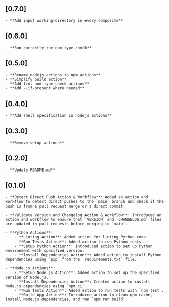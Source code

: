 ## [0.7.0]
    - **Add input working-directory in every composite**

## [0.6.0]
    - **Run correctly the npm type-check**

## [0.5.0]
    - **Rename nodejs actions to npm actions**
    - **Simplify build action**
    - **Add lint and type-check actions**
    - **Add --if-present where needed**

## [0.4.0]
    - **Add shell specification in nodejs actions**

## [0.3.0]
    - **Remove setup actions**

## [0.2.0]
    - **Update README.md**
    
## [0.1.0]
    - **Detect Direct Push Action & Workflow**: Added an action and workflow to detect direct pushes to the `main` branch and check if the push is from a pull request merge or a direct commit.
  
    - **Validate Version and Changelog Action & Workflow**: Introduced an action and workflow to ensure that `VERSION` and `CHANGELOG.md` files are updated in pull requests before merging to `main`.

    - **Python Actions**:
        - **Linting Action**: Added action for linting Python code.
        - **Run Tests Action**: Added action to run Python tests.
        - **Setup Python Action**: Introduced action to set up Python environment with specified version.
        - **Install Dependencies Action**: Added action to install Python dependencies using `pip` from the `requirements.txt` file.

    - **Node.js Actions**:
        - **Setup Node.js Action**: Added action to set up the specified version of Node.js.
        - **Install Dependencies Action**: Created action to install Node.js dependencies using `npm ci`.
        - **Run Tests Action**: Added action to run tests with `npm test`.
        - **Build App Action**: Introduced action to clean npm cache, install Node.js dependencies, and run `npm run build`.